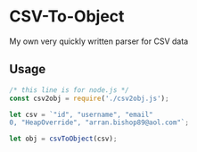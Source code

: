 # CSV-To-Object
My own very quickly written parser for CSV data

## Usage
```js
/* this line is for node.js */
const csv2obj = require('./csv2obj.js');

let csv = `"id", "username", "email"
0, "HeapOverride", "arran.bishop89@aol.com"`;

let obj = csvToObject(csv);
```
